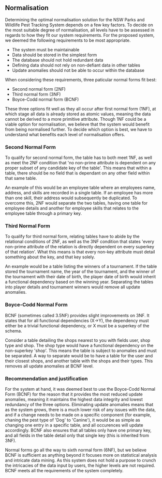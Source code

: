 ## Normalisation

Determining the optimal normalisation solution for the NSW Parks and Wildlife Pest Tracking System depends on a few key factors. To decide on the most suitable degree of normalisation, all levels have to be assessed in regards to how they fit our system requirements. For the proposed system, we deemed the following requirements to be most appropriate.

- The system must be maintainable
- Data should be stored in the simplest form
- The database should not hold redundant data
- Defining data should not rely on non-defiant data in other tables
- Update anomalies should not be able to occur within the database


When considering these requirements, three paticular normal forms fit best:

- Second normal form (2NF)
- Third normal form (3NF)
- Boyce-Codd normal form (BCNF)

These three options fit well as they all occur after first normal form (1NF), at which stage all data is already stored as atomic values, meaning the data cannot be derived to a more primitive attribute. Though 1NF could be a viable option for normalisation, we believe that the system would benefit from being normalised further. To decide which option is best, we have to understand what benefits each level of normalisation offers.

### Second Normal Form

To qualify for second normal form, the table has to both meet 1NF, as well as meet the 2NF condition that 'no non-prime attribute is dependent on any proper subset of any candidate key of the table'. This means that within a table, there should be no field that is dependant on any other field within that same table.

An example of this would be an employee table where an employees name, address, and skills are recorded in a single table. If an employee has more than one skill, their address would subsequently be duplicated. To overcome this, 2NF would separate the two tables, having one table for employee details and another for employee skills that relates to the employee table through a primary key.

### Third Normal Form

To qualify for third normal form, relating tables have to abide by the relational conditions of 2NF, as well as the 3NF condition that states 'every non-prime attribute of the relation is directly dependent on every superkey of that relation'. What this means is that every non-key attribute must detail something about the key, and that key solely.

An example would be a table listing the winners of a tournament. If the table stored the tournament name, the year of the tournament, and the winner of the tournament with their date of birth, the player date of birth would inherit a functional dependency based on the winning year. Separating the tables into player details and tournament winners would remove all update anomalies.

### Boyce-Codd Normal Form

BCNF (sometimes called 3.5NF) provides slight improvements on 3NF. It states that for all functional dependencies (X→Y), the dependency must either be a trivial functional dependency, or X must be a superkey of the schema.

Consider a table detailing the shops nearest to you with fields user, shop type and shop. The shop type would have a functional dependency on the non-superkey 'shop'. This means the table is subject to anomalies and must be separated. A way to separate would be to have a table for the user and their closest shops, and another table with the shops and their types. This removes all update anomalies at BCNF level.

### Recommendation and justification

For the system at hand, it was deemed best to use the Boyce-Codd Normal Form (BCNF) for the reason that it provides the most reduced update anomalies, meaning it maintains the highest data integrity and lowest redundancy of the three options. Eliminating update anomalies means that as the system grows, there is a much lower risk of any issues with the data, and if a change needs to be made on a specific component (for example, chaning the pest type of 'Dog' to 'Canine'), it would be as simple as changing one entry in a specific table, and all occurences will update accordingly. BCNF also ensures that all tables only have one primary key, and all fields in the table detail only that single key (this is inherited from 3NF).

Normal forms go all the way to sixth normal form (6NF), but we believe BCNF is sufficient as anything beyond it focuses more on statistical analysis and intricate data mining. As this system does not hold a purpose to crunch the intricacies of the data input by users, the higher levels are not required. BCNF meets all the requirements of the system completely.